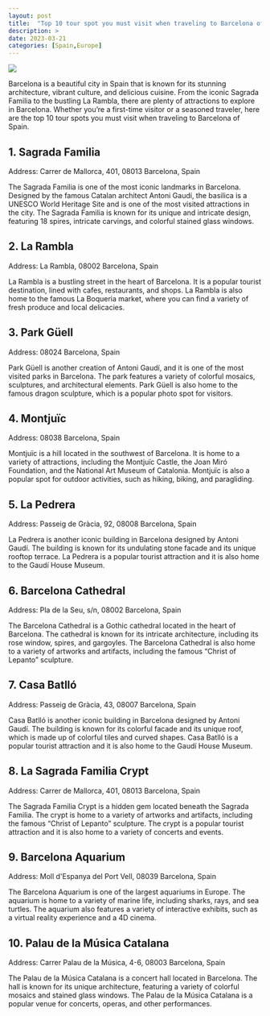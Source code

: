 ```yaml
---
layout: post
title:  "Top 10 tour spot you must visit when traveling to Barcelona of Spain"
description: >
date: 2023-03-21
categories: [Spain,Europe]
---
```

<img src="https://source.unsplash.com/1600x900/?barcelona,spain">

Barcelona is a beautiful city in Spain that is known for its stunning architecture, vibrant culture, and delicious cuisine. From the iconic Sagrada Familia to the bustling La Rambla, there are plenty of attractions to explore in Barcelona. Whether you’re a first-time visitor or a seasoned traveler, here are the top 10 tour spots you must visit when traveling to Barcelona of Spain.

## 1. Sagrada Familia
Address: Carrer de Mallorca, 401, 08013 Barcelona, Spain

The Sagrada Familia is one of the most iconic landmarks in Barcelona. Designed by the famous Catalan architect Antoni Gaudí, the basilica is a UNESCO World Heritage Site and is one of the most visited attractions in the city. The Sagrada Familia is known for its unique and intricate design, featuring 18 spires, intricate carvings, and colorful stained glass windows.

## 2. La Rambla
Address: La Rambla, 08002 Barcelona, Spain

La Rambla is a bustling street in the heart of Barcelona. It is a popular tourist destination, lined with cafes, restaurants, and shops. La Rambla is also home to the famous La Boqueria market, where you can find a variety of fresh produce and local delicacies.

## 3. Park Güell
Address: 08024 Barcelona, Spain

Park Güell is another creation of Antoni Gaudí, and it is one of the most visited parks in Barcelona. The park features a variety of colorful mosaics, sculptures, and architectural elements. Park Güell is also home to the famous dragon sculpture, which is a popular photo spot for visitors.

## 4. Montjuïc
Address: 08038 Barcelona, Spain

Montjuïc is a hill located in the southwest of Barcelona. It is home to a variety of attractions, including the Montjuïc Castle, the Joan Miró Foundation, and the National Art Museum of Catalonia. Montjuïc is also a popular spot for outdoor activities, such as hiking, biking, and paragliding.

## 5. La Pedrera
Address: Passeig de Gràcia, 92, 08008 Barcelona, Spain

La Pedrera is another iconic building in Barcelona designed by Antoni Gaudí. The building is known for its undulating stone facade and its unique rooftop terrace. La Pedrera is a popular tourist attraction and it is also home to the Gaudí House Museum.

## 6. Barcelona Cathedral
Address: Pla de la Seu, s/n, 08002 Barcelona, Spain

The Barcelona Cathedral is a Gothic cathedral located in the heart of Barcelona. The cathedral is known for its intricate architecture, including its rose window, spires, and gargoyles. The Barcelona Cathedral is also home to a variety of artworks and artifacts, including the famous “Christ of Lepanto” sculpture.

## 7. Casa Batlló
Address: Passeig de Gràcia, 43, 08007 Barcelona, Spain

Casa Batlló is another iconic building in Barcelona designed by Antoni Gaudí. The building is known for its colorful facade and its unique roof, which is made up of colorful tiles and curved shapes. Casa Batlló is a popular tourist attraction and it is also home to the Gaudí House Museum.

## 8. La Sagrada Familia Crypt
Address: Carrer de Mallorca, 401, 08013 Barcelona, Spain

The Sagrada Familia Crypt is a hidden gem located beneath the Sagrada Familia. The crypt is home to a variety of artworks and artifacts, including the famous “Christ of Lepanto” sculpture. The crypt is a popular tourist attraction and it is also home to a variety of concerts and events.

## 9. Barcelona Aquarium
Address: Moll d'Espanya del Port Vell, 08039 Barcelona, Spain

The Barcelona Aquarium is one of the largest aquariums in Europe. The aquarium is home to a variety of marine life, including sharks, rays, and sea turtles. The aquarium also features a variety of interactive exhibits, such as a virtual reality experience and a 4D cinema.

## 10. Palau de la Música Catalana
Address: Carrer Palau de la Música, 4-6, 08003 Barcelona, Spain

The Palau de la Música Catalana is a concert hall located in Barcelona. The hall is known for its unique architecture, featuring a variety of colorful mosaics and stained glass windows. The Palau de la Música Catalana is a popular venue for concerts, operas, and other performances.